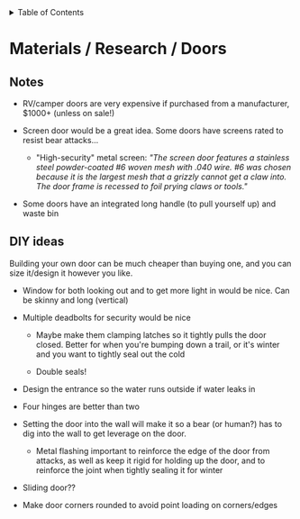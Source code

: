 <!-- START doctoc generated TOC please keep comment here to allow auto update -->
<!-- DON'T EDIT THIS SECTION, INSTEAD RE-RUN doctoc TO UPDATE -->
<details>
<summary>Table of Contents</summary>

- [Materials / Research / Doors](#materials--research--doors)
  - [Notes](#notes)
  - [DIY ideas](#diy-ideas)

</details>
<!-- END doctoc generated TOC please keep comment here to allow auto update -->

# Materials / Research / Doors


## Notes

-   RV/camper doors are very expensive if purchased from a manufacturer, \$1000+ (unless on sale!)

-   Screen door would be a great idea. Some doors have screens rated to resist bear attacks...

    - "High-security" metal screen: *"The screen door features a stainless steel powder-coated #6 woven mesh with .040 wire. #6 was chosen because it is the largest mesh that a grizzly cannot get a claw into. The door frame is recessed to foil prying claws or tools."*

-   Some doors have an integrated long handle (to pull yourself up) and waste bin


## DIY ideas

Building your own door can be much cheaper than buying one, and you can size it/design it
however you like.

-   Window for both looking out and to get more light in would be nice. Can be skinny and long (vertical)

-   Multiple deadbolts for security would be nice

    -   Maybe make them clamping latches so it tightly pulls the door closed. Better for when you're bumping down a trail, or it's winter and you want to tightly seal out the cold

    -   Double seals!

-   Design the entrance so the water runs outside if water leaks in

-   Four hinges are better than two

-   Setting the door into the wall will make it so a bear (or human?) has to dig into the wall to get leverage on the door.

    -   Metal flashing important to reinforce the edge of the door from attacks, as well as keep it rigid for holding up the door, and to reinforce the joint when tightly sealing it for winter


-   Sliding door??

-   Make door corners rounded to avoid point loading on corners/edges


